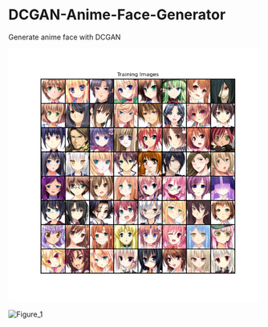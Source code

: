 # DCGAN-Anime-Face-Generator
Generate anime face with DCGAN

![alt text](Figure_1.png "Title")

<img src="Figure_1.jpg" alt="Figure_1" width="200"/>

